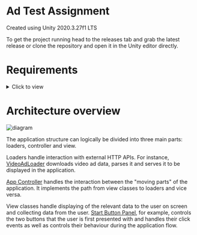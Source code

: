 # Ad Test Assignment
Created using Unity 2020.3.27f1 LTS

To get the project running head to the releases tab and grab the latest release or clone the repository and open it in the Unity editor directly.

# Requirements

<details>
  <summary>Click to view</summary>
  <ol>
  <li>
    Get and present a video ad
    <ul>
      <li>
        Send a GET request to:
        <ul>
        <li>https://6u3td6zfza.execute-api.us-east-2.amazonaws.com/prod/ad/vast</li>
        </ul>
      </li>
      <li>As a response, you will receive a VAST XML containing a video</li>
      <li>Present the video to the screen</li>
    </ul>
  </li>
  <li>
    Get and present purchase item ad
    <ul>
      <li>
        Send a POST request to:
        <ul>
          <li>https://6u3td6zfza.execute-api.us-east-2.amazonaws.com/prod/v1/gcom/ad</li>
          <li>The body should contain any valid JSON</li>
        </ul>
      </li>
      <li>
        As a response, you will receive a JSON containing few details on the purchased item such as:
        <ul>
          <li>Title</li>
          <li>Item_image</li>
          <li>Currency</li>
          <li>Currency_sign</li>
        </ul>
      </li>
      <li>
        Use the response details to present the screen some kind of simple purchase screen containing all the details and ask the user to enter:
        <ul>
          <li>Email</li>
          <li>Credit card number</li>
          <li>Expiration date</li>
        </ul>
      </li>
      <li>
        Send the POST request containing all the information inserted by the user to:
        <ul>
          <li>https://6u3td6zfza.execute-api.us-east-2.amazonaws.com/prod/v1/gcom/action</li>
          <li>Body as a JSON</li>
        </ul>
      </li>
      </ul>
    </li>
  </ol>
</details>

# Architecture overview


![diagram](https://user-images.githubusercontent.com/14258721/167814196-e7c6612d-a4c4-4511-9523-b4213d74c59a.png)

The application structure can logically be divided into three main parts: loaders, controller and view.

Loaders handle interaction with external HTTP APIs. For instance, [VideoAdLoader](Assets/Scripts/Loaders/VideoAdLoader.cs) downloads video ad data, parses it and serves it to be displayed in the application.

[App Controller](Assets/Scripts/AppController.cs) handles the interaction between the "moving parts" of the application. It implements the path from view classes to loaders and vice versa.

View classes handle displaying of the relevant data to the user on screen and collecting data from the user. [Start Button Panel](Assets/Scripts/View/StartButtonPanel.cs), for example, controls the two buttons that the user is first presented with and handles their click events as well as controls their behaviour during the application flow.
